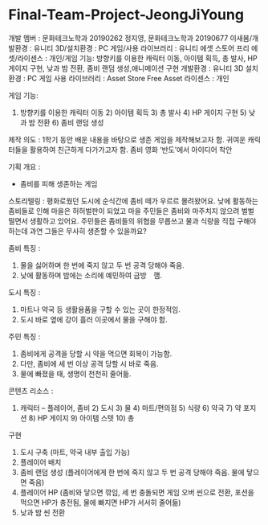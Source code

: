 # Final-Team-Project-JeongJiYoung
개발 멤버 : 문화테크노학과 20190262 정지영, 문화테크노학과 20190677 이새봄/개발환경 : 유니티 3D/설치환경 : PC 게임/사용 라이브러리 : 유니티 에셋 스토어 프리 에셋/라이센스 : 개인/게임 기능: 방향키를 이용한 캐릭터 이동, 아이템 획득, 총 발사, HP 게이지 구현, 낮과 밤 전환, 좀비 랜덤 생성,애니메이션 구현
개발환경 : 유니티 3D 
설치환경 : PC 게임
사용 라이브러리 : Asset Store Free Asset
라이센스 : 개인

게임 기능:
1) 방향키를 이용한 캐릭터 이동 2) 아이템 획득 3) 총 발사 4) HP 게이지 구현 5) 낮과 밤 전환 6) 좀비 랜덤 생성

제작 의도 :
1학기 동안 배운 내용을 바탕으로 생존 게임을 제작해보고자 함. 
귀여운 캐릭터들을 활용하여 친근하게 다가가고자 함. 
좀비 영화 ‘반도’에서 아이디어 착안
 
기획 개요 :
- 좀비를 피해 생존하는 게임

스토리텔링 :
평화로웠던 도시에 순식간에 좀비 떼가 우르르 몰려왔어요. 낮에 활동하는 좀비들로 인해 마을은 허허벌판이 되었고 마을 주민들은 좀비와 마주치지 않으려 벌벌 떨면서 생활하고 있어요. 주민들은 좀비들의 위협을 무릅쓰고 물과 식량을 직접 구해야 하는데 과연 그들은 무사히 생존할 수 있을까요?

좀비 특징 : 
1. 물을 싫어하며 한 번에 죽지 않고 두 번 공격 당해야 죽음. 
2. 낮에 활동하며 밤에는 소리에 예민하여 금방　깸.

도시 특징 :
1. 마트나 약국 등 생활용품을 구할 수 있는 곳이 한정적임. 
2. 도시 바로 옆에 강이 흘러 이곳에서 물을 구해야 함. 


주민 특징 :
1. 좀비에게 공격을 당할 시 약을 먹으면 회복이 가능함.
2. 다만, 좀비에 세 번 이상 공격 당할 시 바로 죽음. 
3. 물에 빠졌을 때, 생명이 천천히 줄어듦. 

콘텐츠 리소스 <Asset Store Free Asset> :
1) 캐릭터 – 플레이어, 좀비 2) 도시 3) 물 4) 마트/편의점 5) 식량 6) 약국 7) 약 포지션 8) HP 게이지 9) 아이템 스텟 10) 총

구현

 1. 도시 구축 (마트, 약국 내부 출입 가능)
 2. 플레이어 배치
 3. 좀비 랜덤 생성
 (플레이어에게 한 번에 죽지 않고 두 번 공격 당해야 죽음. 물에 닿으면 죽음) 
 4. 플레이어 HP 
 (좀비와 닿으면 깎임, 세 번 충돌되면 게임 오버 씬으로 전환, 포션을 먹으면 HP가 충전됨, 물에 빠지면 HP가 서서히 줄어듦)
 5. 낮과 밤 씬 전환

